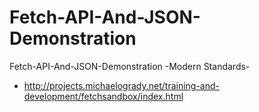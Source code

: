 # Fetch-API-And-JSON-Demonstration
Fetch-API-And-JSON-Demonstration
-Modern Standards-
- http://projects.michaelogrady.net/training-and-development/fetchsandbox/index.html

